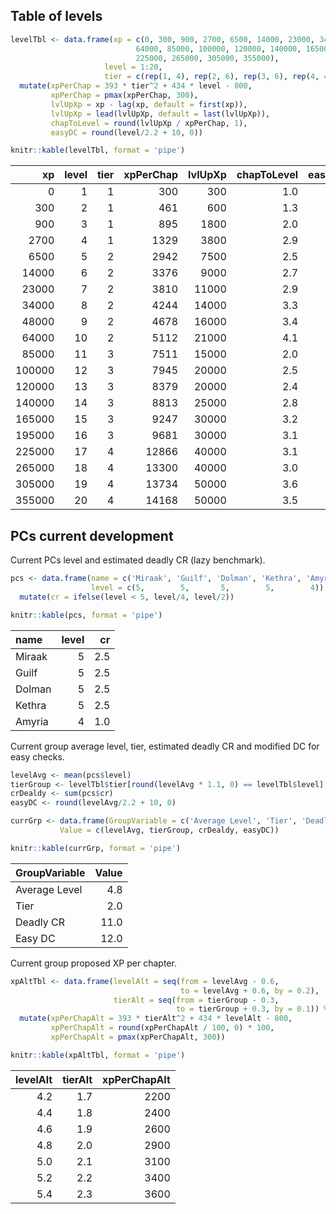 ## Table of levels

``` r
levelTbl <- data.frame(xp = c(0, 300, 900, 2700, 6500, 14000, 23000, 34000, 48000,
                            64000, 85000, 100000, 120000, 140000, 165000, 195000,
                            225000, 265000, 305000, 355000),
                     level = 1:20,
                     tier = c(rep(1, 4), rep(2, 6), rep(3, 6), rep(4, 4))) %>% 
  mutate(xpPerChap = 393 * tier^2 + 434 * level - 800,
         xpPerChap = pmax(xpPerChap, 300),
         lvlUpXp = xp - lag(xp, default = first(xp)),
         lvlUpXp = lead(lvlUpXp, default = last(lvlUpXp)),
         chapToLevel = round(lvlUpXp / xpPerChap, 1),
         easyDC = round(level/2.2 + 10, 0))

knitr::kable(levelTbl, format = 'pipe')
```

|     xp | level | tier | xpPerChap | lvlUpXp | chapToLevel | easyDC |
|-------:|------:|-----:|----------:|--------:|------------:|-------:|
|      0 |     1 |    1 |       300 |     300 |         1.0 |     10 |
|    300 |     2 |    1 |       461 |     600 |         1.3 |     11 |
|    900 |     3 |    1 |       895 |    1800 |         2.0 |     11 |
|   2700 |     4 |    1 |      1329 |    3800 |         2.9 |     12 |
|   6500 |     5 |    2 |      2942 |    7500 |         2.5 |     12 |
|  14000 |     6 |    2 |      3376 |    9000 |         2.7 |     13 |
|  23000 |     7 |    2 |      3810 |   11000 |         2.9 |     13 |
|  34000 |     8 |    2 |      4244 |   14000 |         3.3 |     14 |
|  48000 |     9 |    2 |      4678 |   16000 |         3.4 |     14 |
|  64000 |    10 |    2 |      5112 |   21000 |         4.1 |     15 |
|  85000 |    11 |    3 |      7511 |   15000 |         2.0 |     15 |
| 100000 |    12 |    3 |      7945 |   20000 |         2.5 |     15 |
| 120000 |    13 |    3 |      8379 |   20000 |         2.4 |     16 |
| 140000 |    14 |    3 |      8813 |   25000 |         2.8 |     16 |
| 165000 |    15 |    3 |      9247 |   30000 |         3.2 |     17 |
| 195000 |    16 |    3 |      9681 |   30000 |         3.1 |     17 |
| 225000 |    17 |    4 |     12866 |   40000 |         3.1 |     18 |
| 265000 |    18 |    4 |     13300 |   40000 |         3.0 |     18 |
| 305000 |    19 |    4 |     13734 |   50000 |         3.6 |     19 |
| 355000 |    20 |    4 |     14168 |   50000 |         3.5 |     19 |

## PCs current development

Current PCs level and estimated deadly CR (lazy benchmark).

``` r
pcs <- data.frame(name = c('Miraak', 'Guilf', 'Dolman', 'Kethra', 'Amyria'),
                  level = c(5,        5,       5,        5,        4)) %>%
  mutate(cr = ifelse(level < 5, level/4, level/2))

knitr::kable(pcs, format = 'pipe')
```

| name   | level |  cr |
|:-------|------:|----:|
| Miraak |     5 | 2.5 |
| Guilf  |     5 | 2.5 |
| Dolman |     5 | 2.5 |
| Kethra |     5 | 2.5 |
| Amyria |     4 | 1.0 |

Current group average level, tier, estimated deadly CR and modified DC
for easy checks.

``` r
levelAvg <- mean(pcs$level)
tierGroup <- levelTbl$tier[round(levelAvg * 1.1, 0) == levelTbl$level]
crDealdy <- sum(pcs$cr)
easyDC <- round(levelAvg/2.2 + 10, 0)

currGrp <- data.frame(GroupVariable = c('Average Level', 'Tier', 'Deadly CR', 'Easy DC'),
           Value = c(levelAvg, tierGroup, crDealdy, easyDC))

knitr::kable(currGrp, format = 'pipe')
```

| GroupVariable | Value |
|:--------------|------:|
| Average Level |   4.8 |
| Tier          |   2.0 |
| Deadly CR     |  11.0 |
| Easy DC       |  12.0 |

Current group proposed XP per chapter.

``` r
xpAltTbl <- data.frame(levelAlt = seq(from = levelAvg - 0.6,
                                      to = levelAvg + 0.6, by = 0.2),
                       tierAlt = seq(from = tierGroup - 0.3,
                                     to = tierGroup + 0.3, by = 0.1)) %>%
  mutate(xpPerChapAlt = 393 * tierAlt^2 + 434 * levelAlt - 800,
         xpPerChapAlt = round(xpPerChapAlt / 100, 0) * 100,
         xpPerChapAlt = pmax(xpPerChapAlt, 300))

knitr::kable(xpAltTbl, format = 'pipe')
```

| levelAlt | tierAlt | xpPerChapAlt |
|---------:|--------:|-------------:|
|      4.2 |     1.7 |         2200 |
|      4.4 |     1.8 |         2400 |
|      4.6 |     1.9 |         2600 |
|      4.8 |     2.0 |         2900 |
|      5.0 |     2.1 |         3100 |
|      5.2 |     2.2 |         3400 |
|      5.4 |     2.3 |         3600 |
